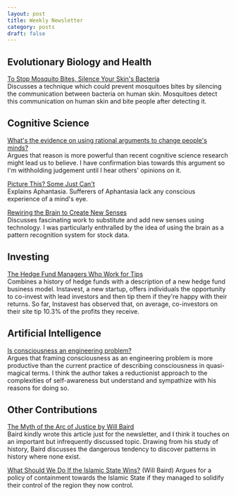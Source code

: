 ```yaml
---
layout: post
title: Weekly Newsletter
category: posts
draft: false
---
```

## Evolutionary Biology and Health
[To Stop Mosquito Bites, Silence Your Skin's Bacteria](http://www.smithsonianmag.com/science-nature/stop-mosquito-bites-silence-your-skins-bacteria-180955772/?no-ist)  
Discusses a technique which could prevent mosquitoes bites by silencing the communication between bacteria on human skin. Mosquitoes detect this communication on human skin and bite people after detecting it.

## Cognitive Science
[What's the evidence on using rational arguments to change people's minds?](https://www.contributoria.com/issue/2014-05/5319c4add63a707e780000cd)  
Argues that reason is more powerful than recent cognitive science research might lead us to believe. I have confirmation bias towards this argument so I'm withholding judgement until I hear others' opinions on it.

[Picture This? Some Just Can't](http://www.nytimes.com/2015/06/23/science/aphantasia-minds-eye-blind.html?referrer=&_r=0)  
Explains Aphantasia. Sufferers of Aphantasia lack any conscious experience of a mind's eye.

[Rewiring the Brain to Create New Senses](http://motherboard.vice.com/read/rewiring-the-brain-to-create-new-senses)  
Discusses fascinating work to substitute and add new senses using technology. I was particularly enthralled by the idea of using the brain as a pattern recognition system for stock data.  

## Investing
[The Hedge Fund Managers Who Work for Tips](http://blog.instavest.com/the-hedge-fund-managers-who-work-for-tips)  
Combines a history of hedge funds with a description of a new hedge fund business model. Instavest, a new startup, offers individuals the opportunity to co-invest with lead investors and then tip them if they're happy with their returns. So far, Instavest has observed that, on average, co-investors on their site tip 10.3% of the profits they receive.

## Artificial Intelligence
[Is consciousness an engineering problem?](http://aeon.co/magazine/psychology/is-consciousness-an-engineering-problem/)  
Argues that framing consciousness as an engineering problem is more productive than the current practice of describing consciousness in quasi-magical terms. I think the author takes a reductionist approach to the complexities of self-awareness but understand and sympathize with his reasons for doing so.

## Other Contributions
[The Myth of the Arc of Justice by Will Baird](http://krazemon.github.io/posts/theMythOfTheArchOfJustice/)  
Baird kindly wrote this article just for the newsletter, and I think it touches on an important but infrequently discussed topic. Drawing from his study of history, Baird discusses the dangerous tendency to discover patterns in history where none exist.

[What Should We Do If the Islamic State Wins?](http://foreignpolicy.com/2015/06/10/what-should-we-do-if-isis-islamic-state-wins-containment/) (Will Baird)
Argues for a policy of containment towards the Islamic State if they managed to solidify their control of the region they now control.

